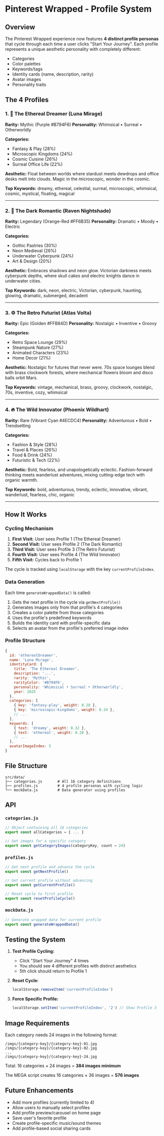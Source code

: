 # Pinterest Wrapped - Profile System

## Overview

The Pinterest Wrapped experience now features **4 distinct profile personas** that cycle through each time a user clicks "Start Your Journey". Each profile represents a unique aesthetic personality with completely different:
- Categories
- Color palettes
- Keywords/tags
- Identity cards (name, description, rarity)
- Avatar images
- Personality traits

## The 4 Profiles

### 1. 🌙 The Ethereal Dreamer (Luna Mirage)
**Rarity:** Mythic (Purple #B794F6)
**Personality:** Whimsical • Surreal • Otherworldly

**Categories:**
- Fantasy & Play (28%)
- Microscopic Kingdoms (24%)
- Cosmic Cuisine (26%)
- Surreal Office Life (22%)

**Aesthetic:** Float between worlds where stardust meets dewdrops and office desks melt into clouds. Magic in the microscopic, wonder in the cosmic.

**Top Keywords:** dreamy, ethereal, celestial, surreal, microscopic, whimsical, cosmic, mystical, floating, magical

---

### 2. 🖤 The Dark Romantic (Raven Nightshade)
**Rarity:** Legendary (Orange-Red #FF6B35)
**Personality:** Dramatic • Moody • Electric

**Categories:**
- Gothic Pastries (30%)
- Neon Medieval (26%)
- Underwater Cyberpunk (24%)
- Art & Design (20%)

**Aesthetic:** Embraces shadows and neon glow. Victorian darkness meets cyberpunk depths, where skull cakes and electric knights dance in underwater cities.

**Top Keywords:** dark, neon, electric, Victorian, cyberpunk, haunting, glowing, dramatic, submerged, decadent

---

### 3. ⚙️ The Retro Futurist (Atlas Volta)
**Rarity:** Epic (Golden #FFB84D)
**Personality:** Nostalgic • Inventive • Groovy

**Categories:**
- Retro Space Lounge (29%)
- Steampunk Nature (27%)
- Animated Characters (23%)
- Home Decor (21%)

**Aesthetic:** Nostalgic for futures that never were. 70s space lounges blend with brass clockwork forests, where mechanical flowers bloom and disco balls orbit Mars.

**Top Keywords:** vintage, mechanical, brass, groovy, clockwork, nostalgic, 70s, inventive, cozy, whimsical

---

### 4. 🔥 The Wild Innovator (Phoenix Wildhart)
**Rarity:** Rare (Vibrant Cyan #4ECDC4)
**Personality:** Adventurous • Bold • Trendsetting

**Categories:**
- Fashion & Style (28%)
- Travel & Places (26%)
- Food & Drink (24%)
- Futuristic & Tech (22%)

**Aesthetic:** Bold, fearless, and unapologetically eclectic. Fashion-forward thinking meets wanderlust adventures, mixing cutting-edge tech with organic warmth.

**Top Keywords:** bold, adventurous, trendy, eclectic, innovative, vibrant, wanderlust, fearless, chic, organic

---

## How It Works

### Cycling Mechanism

1. **First Visit:** User sees Profile 1 (The Ethereal Dreamer)
2. **Second Visit:** User sees Profile 2 (The Dark Romantic)
3. **Third Visit:** User sees Profile 3 (The Retro Futurist)
4. **Fourth Visit:** User sees Profile 4 (The Wild Innovator)
5. **Fifth Visit:** Cycles back to Profile 1

The cycle is tracked using `localStorage` with the key `currentProfileIndex`.

### Data Generation

Each time `generateWrappedData()` is called:
1. Gets the next profile in the cycle via `getNextProfile()`
2. Generates images only from that profile's 4 categories
3. Creates a color palette from those categories
4. Uses the profile's predefined keywords
5. Builds the identity card with profile-specific data
6. Selects an avatar from the profile's preferred image index

### Profile Structure

```javascript
{
  id: 'etherealDreamer',
  name: 'Luna Mirage',
  identityCard: {
    title: 'The Ethereal Dreamer',
    description: '...',
    rarity: 'Mythic',
    rarityColor: '#B794F6',
    personality: 'Whimsical • Surreal • Otherworldly',
    year: 2025
  },
  categories: [
    { key: 'fantasy-play', weight: 0.28 },
    { key: 'microscopic-kingdoms', weight: 0.24 },
    // ...
  ],
  keywords: [
    { text: 'dreamy', weight: 0.32 },
    { text: 'ethereal', weight: 0.28 },
    // ...
  ],
  avatarImageIndex: 5
}
```

## File Structure

```
src/data/
├── categories.js       # All 16 category definitions
├── profiles.js         # 4 profile personas with cycling logic
└── mockData.js         # Data generator using profiles
```

## API

### `categories.js`

```javascript
// Object containing all 16 categories
export const allCategories = { ... }

// Get images for a specific category
export const getCategoryImages(categoryKey, count = 24)
```

### `profiles.js`

```javascript
// Get next profile and advance the cycle
export const getNextProfile()

// Get current profile without advancing
export const getCurrentProfile()

// Reset cycle to first profile
export const resetProfileCycle()
```

### `mockData.js`

```javascript
// Generate wrapped data for current profile
export const generateWrappedData()
```

## Testing the System

1. **Test Profile Cycling:**
   - Click "Start Your Journey" 4 times
   - You should see 4 different profiles with distinct aesthetics
   - 5th click should return to Profile 1

2. **Reset Cycle:**
   ```javascript
   localStorage.removeItem('currentProfileIndex')
   ```

3. **Force Specific Profile:**
   ```javascript
   localStorage.setItem('currentProfileIndex', '2') // Show Profile 3 next
   ```

## Image Requirements

Each category needs 24 images in the following format:
```
/imgs/{category-key}/{category-key}-01.jpg
/imgs/{category-key}/{category-key}-02.jpg
...
/imgs/{category-key}/{category-key}-24.jpg
```

Total: 16 categories × 24 images = **384 images minimum**

The MEGA script creates 16 categories × 36 images = **576 images**

## Future Enhancements

- Add more profiles (currently limited to 4)
- Allow users to manually select profiles
- Add profile preview/carousel on home page
- Save user's favorite profile
- Create profile-specific music/sound themes
- Add profile-based social sharing cards

